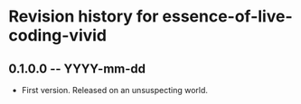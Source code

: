 # Revision history for essence-of-live-coding-vivid

## 0.1.0.0 -- YYYY-mm-dd

* First version. Released on an unsuspecting world.
